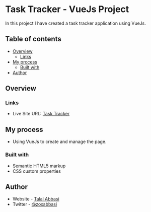 # Task Tracker - VueJs Project

In this project I have created a task tracker application using VueJs.

## Table of contents

- [Overview](#overview)
  - [Links](#links)
- [My process](#my-process)
  - [Built with](#built-with)
- [Author](#author)

## Overview

### Links

- Live Site URL: [Task Tracker](https://zoxabbasi.github.io/vuejs_task-tracker/)

## My process

- Using VueJs to create and manage the page.

### Built with

- Semantic HTML5 markup
- CSS custom properties

## Author

- Website - [Talal Abbasi](https://zoxabbasi.github.io/)
- Twitter - [@zoxabbasi](https://www.twitter.com/zoxabbasi)
